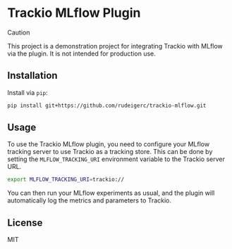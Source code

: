 # Trackio MLflow Plugin

> [!CAUTION]
> This project is a demonstration project for integrating Trackio with MLflow via the plugin. It is not intended for production use.

## Installation

Install via `pip`:

```bash
pip install git+https://github.com/rudeigerc/trackio-mlflow.git
```

## Usage

To use the Trackio MLflow plugin, you need to configure your MLflow tracking server to use Trackio as a tracking store. This can be done by setting the `MLFLOW_TRACKING_URI` environment variable to the Trackio server URL.

```bash
export MLFLOW_TRACKING_URI=trackio://
```

You can then run your MLflow experiments as usual, and the plugin will automatically log the metrics and parameters to Trackio.

## License

MIT
